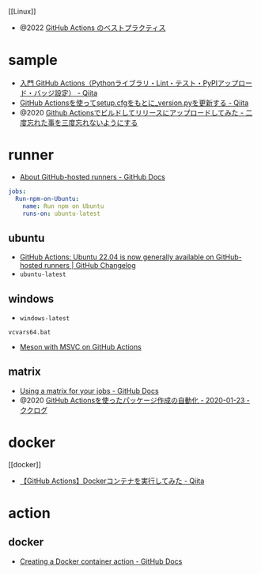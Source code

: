 [[Linux]]

- @2022 [GitHub Actions のベストプラクティス](https://zenn.dev/snowcait/scraps/9d9c47dc4d0414)

# sample
- [入門 GitHub Actions（Pythonライブラリ・Lint・テスト・PyPIアップロード・バッジ設定） - Qiita](https://qiita.com/simonritchie/items/629a02fc1ad0fd02d267)
- [GitHub Actionsを使ってsetup.cfgをもとに_version.pyを更新する - Qiita](https://qiita.com/gyu-don/items/c047098e1a58dc8d8d96)
- @2020 [Github Actionsでビルドしてリリースにアップロードしてみた - 二度忘れた事を三度忘れないようにする](https://knhk.hatenablog.com/entry/2020/05/19/173000)

# runner
- [About GitHub-hosted runners - GitHub Docs](https://docs.github.com/en/actions/using-github-hosted-runners/about-github-hosted-runners)
```yml
jobs:
  Run-npm-on-Ubuntu:
    name: Run npm on Ubuntu
    runs-on: ubuntu-latest
```

## ubuntu
- [GitHub Actions: Ubuntu 22.04 is now generally available on GitHub-hosted runners | GitHub Changelog](https://github.blog/changelog/2022-08-09-github-actions-ubuntu-22-04-is-now-generally-available-on-github-hosted-runners/)
- `ubuntu-latest`

## windows
- `windows-latest`

`vcvars64.bat`
- [Meson with MSVC on GitHub Actions](https://dvdhrm.github.io/2021/04/21/meson-msvc-github-actions/)

## matrix
- [Using a matrix for your jobs - GitHub Docs](https://docs.github.com/en/actions/using-jobs/using-a-matrix-for-your-jobs)
- @2020 [GitHub Actionsを使ったパッケージ作成の自動化 - 2020-01-23 - ククログ](https://www.clear-code.com/blog/2020/1/23.html)

# docker
[[docker]]
- [【GitHub Actions】Dockerコンテナを実行してみた - Qiita](https://qiita.com/suzuki0430/items/d625f8b57ae317ae7d66)

# action
## docker
- [Creating a Docker container action - GitHub Docs](https://docs.github.com/en/actions/creating-actions/creating-a-docker-container-action)
